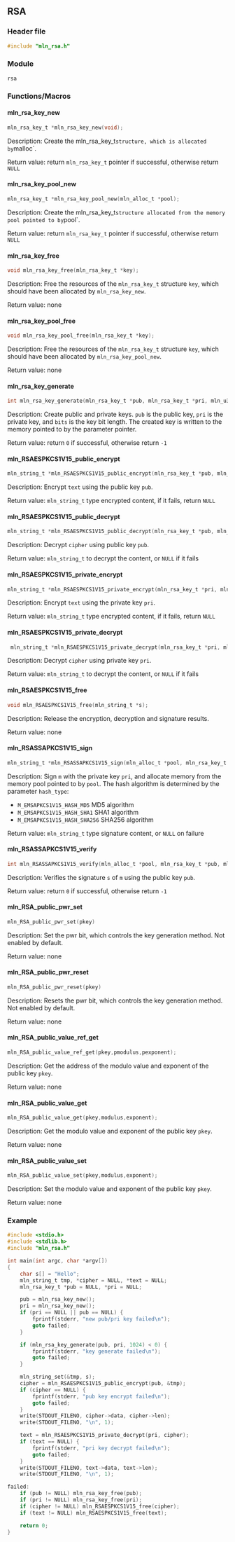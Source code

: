 ## RSA



### Header file

```c
#include "mln_rsa.h"
```



### Module

`rsa`



### Functions/Macros



#### mln_rsa_key_new

```c
mln_rsa_key_t *mln_rsa_key_new(void);
```

Description: Create the mln_rsa_key_t` structure, which is allocated by `malloc`.

Return value: return `mln_rsa_key_t` pointer if successful, otherwise return `NULL`



#### mln_rsa_key_pool_new

```c
mln_rsa_key_t *mln_rsa_key_pool_new(mln_alloc_t *pool);
```

Description: Create the mln_rsa_key_t` structure allocated from the memory pool pointed to by `pool`.

Return value: return `mln_rsa_key_t` pointer if successful, otherwise return `NULL`



#### mln_rsa_key_free

```c
void mln_rsa_key_free(mln_rsa_key_t *key);
```

Description: Free the resources of the `mln_rsa_key_t` structure `key`, which should have been allocated by `mln_rsa_key_new`.

Return value: none



#### mln_rsa_key_pool_free

```c
void mln_rsa_key_pool_free(mln_rsa_key_t *key);
```

Description: Free the resources of the `mln_rsa_key_t` structure `key`, which should have been allocated by `mln_rsa_key_pool_new`.

Return value: none



#### mln_rsa_key_generate

```c
int mln_rsa_key_generate(mln_rsa_key_t *pub, mln_rsa_key_t *pri, mln_u32_t bits);
```

Description: Create public and private keys. `pub` is the public key, `pri` is the private key, and `bits` is the key bit length. The created key is written to the memory pointed to by the parameter pointer.

Return value: return `0` if successful, otherwise return `-1`



#### mln_RSAESPKCS1V15_public_encrypt

```c
mln_string_t *mln_RSAESPKCS1V15_public_encrypt(mln_rsa_key_t *pub, mln_string_t *text);
```

Description: Encrypt `text` using the public key `pub`.

Return value: `mln_string_t` type encrypted content, if it fails, return `NULL`



#### mln_RSAESPKCS1V15_public_decrypt

```c
mln_string_t *mln_RSAESPKCS1V15_public_decrypt(mln_rsa_key_t *pub, mln_string_t *cipher);
```

Description: Decrypt `cipher` using public key `pub`.

Return value: `mln_string_t` to decrypt the content, or `NULL` if it fails



#### mln_RSAESPKCS1V15_private_encrypt

```c
mln_string_t *mln_RSAESPKCS1V15_private_encrypt(mln_rsa_key_t *pri, mln_string_t *text);
```

Description: Encrypt `text` using the private key `pri`.

Return value: `mln_string_t` type encrypted content, if it fails, return `NULL`



#### mln_RSAESPKCS1V15_private_decrypt

```c
 mln_string_t *mln_RSAESPKCS1V15_private_decrypt(mln_rsa_key_t *pri, mln_string_t *cipher);
```

Description: Decrypt `cipher` using private key `pri`.

Return value: `mln_string_t` to decrypt the content, or `NULL` if it fails



#### mln_RSAESPKCS1V15_free

```c
void mln_RSAESPKCS1V15_free(mln_string_t *s);
```

Description: Release the encryption, decryption and signature results.

Return value: none



#### mln_RSASSAPKCS1V15_sign

```c
mln_string_t *mln_RSASSAPKCS1V15_sign(mln_alloc_t *pool, mln_rsa_key_t *pri, mln_string_t *m, mln_u32_t hash_type);
```

Description: Sign `m` with the private key `pri`, and allocate memory from the memory pool pointed to by `pool`. The hash algorithm is determined by the parameter `hash_type`:

- `M_EMSAPKCS1V15_HASH_MD5` MD5 algorithm
- `M_EMSAPKCS1V15_HASH_SHA1` SHA1 algorithm
- `M_EMSAPKCS1V15_HASH_SHA256` SHA256 algorithm

Return value: `mln_string_t` type signature content, or `NULL` on failure



#### mln_RSASSAPKCS1V15_verify

```c
int mln_RSASSAPKCS1V15_verify(mln_alloc_t *pool, mln_rsa_key_t *pub, mln_string_t *m, mln_string_t *s);
```

Description: Verifies the signature `s` of `m` using the public key `pub`.

Return value: return `0` if successful, otherwise return `-1`



#### mln_RSA_public_pwr_set

```c
mln_RSA_public_pwr_set(pkey)
```

Description: Set the pwr bit, which controls the key generation method. Not enabled by default.

Return value: none



#### mln_RSA_public_pwr_reset

```c
mln_RSA_public_pwr_reset(pkey)
```

Description: Resets the pwr bit, which controls the key generation method. Not enabled by default.

Return value: none



#### mln_RSA_public_value_ref_get

```c
mln_RSA_public_value_ref_get(pkey,pmodulus,pexponent);
```

Description: Get the address of the modulo value and exponent of the public key `pkey`.

Return value: none



#### mln_RSA_public_value_get

```c
mln_RSA_public_value_get(pkey,modulus,exponent);
```

Description: Get the modulo value and exponent of the public key `pkey`.

Return value: none



#### mln_RSA_public_value_set

```c
mln_RSA_public_value_set(pkey,modulus,exponent);
```

Description: Set the modulo value and exponent of the public key `pkey`.

Return value: none



### Example

```c
#include <stdio.h>
#include <stdlib.h>
#include "mln_rsa.h"

int main(int argc, char *argv[])
{
    char s[] = "Hello";
    mln_string_t tmp, *cipher = NULL, *text = NULL;
    mln_rsa_key_t *pub = NULL, *pri = NULL;

    pub = mln_rsa_key_new();
    pri = mln_rsa_key_new();
    if (pri == NULL || pub == NULL) {
        fprintf(stderr, "new pub/pri key failed\n");
        goto failed;
    }

    if (mln_rsa_key_generate(pub, pri, 1024) < 0) {
        fprintf(stderr, "key generate failed\n");
        goto failed;
    }

    mln_string_set(&tmp, s);
    cipher = mln_RSAESPKCS1V15_public_encrypt(pub, &tmp);
    if (cipher == NULL) {
        fprintf(stderr, "pub key encrypt failed\n");
        goto failed;
    }
    write(STDOUT_FILENO, cipher->data, cipher->len);
    write(STDOUT_FILENO, "\n", 1);

    text = mln_RSAESPKCS1V15_private_decrypt(pri, cipher);
    if (text == NULL) {
        fprintf(stderr, "pri key decrypt failed\n");
        goto failed;
    }
    write(STDOUT_FILENO, text->data, text->len);
    write(STDOUT_FILENO, "\n", 1);

failed:
    if (pub != NULL) mln_rsa_key_free(pub);
    if (pri != NULL) mln_rsa_key_free(pri);
    if (cipher != NULL) mln_RSAESPKCS1V15_free(cipher);
    if (text != NULL) mln_RSAESPKCS1V15_free(text);

    return 0;
}
```

